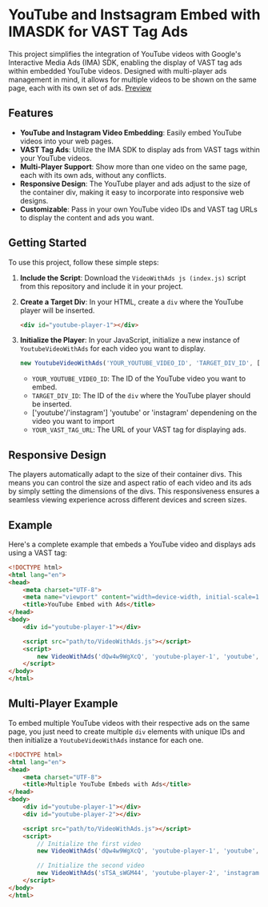 # YouTube and Instsagram Embed with IMASDK for VAST Tag Ads

This project simplifies the integration of YouTube videos with Google's Interactive Media Ads (IMA) SDK, enabling the display of VAST tag ads within embedded YouTube videos. Designed with multi-player ads management in mind, it allows for multiple videos to be shown on the same page, each with its own set of ads.
[Preview](https://mendiu.github.io/youtube-embed-with-vast-tag-ads/)

## Features

- **YouTube and Instagram Video Embedding**: Easily embed YouTube videos into your web pages.
- **VAST Tag Ads**: Utilize the IMA SDK to display ads from VAST tags within your YouTube videos.
- **Multi-Player Support**: Show more than one video on the same page, each with its own ads, without any conflicts.
- **Responsive Design**: The YouTube player and ads adjust to the size of the container div, making it easy to incorporate into responsive web designs.
- **Customizable**: Pass in your own YouTube video IDs and VAST tag URLs to display the content and ads you want.

## Getting Started

To use this project, follow these simple steps:

1. **Include the Script**: Download the `VideoWithAds js (index.js)` script from this repository and include it in your project.

2. **Create a Target Div**: In your HTML, create a `div` where the YouTube player will be inserted.

    ```html
    <div id="youtube-player-1"></div>
    ```

3. **Initialize the Player**: In your JavaScript, initialize a new instance of `YoutubeVideoWithAds` for each video you want to display.

    ```javascript
    new YoutubeVideoWithAds('YOUR_YOUTUBE_VIDEO_ID', 'TARGET_DIV_ID', ['youtube'/'instagram'] 'YOUR_VAST_TAG_URL');
    ```

    - `YOUR_YOUTUBE_VIDEO_ID`: The ID of the YouTube video you want to embed.
    - `TARGET_DIV_ID`: The ID of the `div` where the YouTube player should be inserted.
    - ['youtube'/'instagram'] 'youtube' or 'instagram' dependening on the video you want to import
    - `YOUR_VAST_TAG_URL`: The URL of your VAST tag for displaying ads.
    
  
## Responsive Design

The players automatically adapt to the size of their container divs. This means you can control the size and aspect ratio of each video and its ads by simply setting the dimensions of the divs. This responsiveness ensures a seamless viewing experience across different devices and screen sizes.

## Example

Here's a complete example that embeds a YouTube video and displays ads using a VAST tag:

```html
<!DOCTYPE html>
<html lang="en">
<head>
    <meta charset="UTF-8">
    <meta name="viewport" content="width=device-width, initial-scale=1.0">
    <title>YouTube Embed with Ads</title>
</head>
<body>
    <div id="youtube-player-1"></div>

    <script src="path/to/VideoWithAds.js"></script>
    <script>
        new VideoWithAds('dQw4w9WgXcQ', 'youtube-player-1', 'youtube', 'https://example.com/vast-tag-url.xml');
    </script>
</body>
</html>
```

## Multi-Player Example

To embed multiple YouTube videos with their respective ads on the same page, you just need to create multiple `div` elements with unique IDs and then initialize a `YoutubeVideoWithAds` instance for each one.

```html
<!DOCTYPE html>
<html lang="en">
<head>
    <meta charset="UTF-8">
    <title>Multiple YouTube Embeds with Ads</title>
</head>
<body>
    <div id="youtube-player-1"></div>
    <div id="youtube-player-2"></div>

    <script src="path/to/VideoWithAds.js"></script>
    <script>
        // Initialize the first video
        new VideoWithAds('dQw4w9WgXcQ', 'youtube-player-1', 'youtube', 'https://example.com/vast-tag-url-1.xml');

        // Initialize the second video
        new VideoWithAds('sTSA_sWGM44', 'youtube-player-2', 'instagram', 'https://example.com/vast-tag-url-2.xml');
    </script>
</body>
</html>
```

